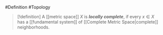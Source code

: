 #Definition #Topology 

> [!definition]
> A [[metric space]] $X$ is ***locally complete***, if every $x\in X$ has a [[fundamental system]] of [[Complete Metric Space|complete]] neighborhoods.